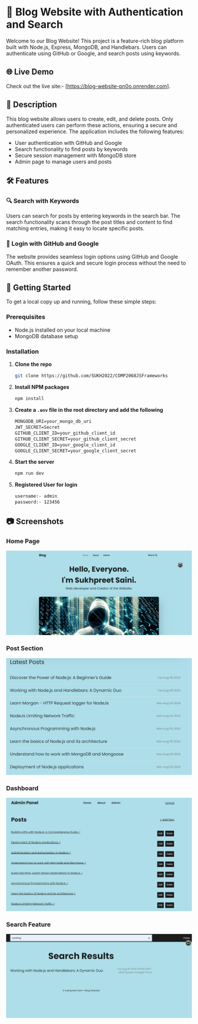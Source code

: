 # 📝 Blog Website with Authentication and Search

Welcome to our Blog Website! This project is a feature-rich blog platform built with Node.js, Express, MongoDB, and Handlebars. Users can authenticate using GitHub or Google, and search posts using keywords.

## 🌐 Live Demo
Check out the live site:- [https://blog-website-pn0o.onrender.com].

## 📖 Description
This blog website allows users to create, edit, and delete posts. Only authenticated users can perform these actions, ensuring a secure and personalized experience. The application includes the following features:

- User authentication with GitHub and Google
- Search functionality to find posts by keywords
- Secure session management with MongoDB store
- Admin page to manage users and posts

## 🛠️ Features

### 🔍 Search with Keywords
Users can search for posts by entering keywords in the search bar. The search functionality scans through the post titles and content to find matching entries, making it easy to locate specific posts.

### 🔑 Login with GitHub and Google
The website provides seamless login options using GitHub and Google OAuth. This ensures a quick and secure login process without the need to remember another password.

## 🚀 Getting Started
To get a local copy up and running, follow these simple steps:

### Prerequisites
- Node.js installed on your local machine
- MongoDB database setup

### Installation

1. **Clone the repo**

    ```sh
    git clone https://github.com/SUKH2022/COMP2068JSFrameworks
    ```

2. **Install NPM packages**

    ```sh
    npm install
    ```

3. **Create a `.env` file in the root directory and add the following**

    ```env
    MONGODB_URI=your_mongo_db_uri
    JWT_SECRET=Secret
    GITHUB_CLIENT_ID=your_github_client_id
    GITHUB_CLIENT_SECRET=your_github_client_secret
    GOOGLE_CLIENT_ID=your_google_client_id
    GOOGLE_CLIENT_SECRET=your_google_client_secret

    ```

4. **Start the server**

    ```sh
    npm run dev
    ```

5. **Registered User for login**

    ```sh
    username:- admin
    password:- 123456
    ```

## 📷 Screenshots

### Home Page
![Home Page](home.png)

### Post Section
![Post section](post.png)

### Dashboard
![Dashboard](dashboard.png)

### Search Feature
![Search Feature](search.png)
